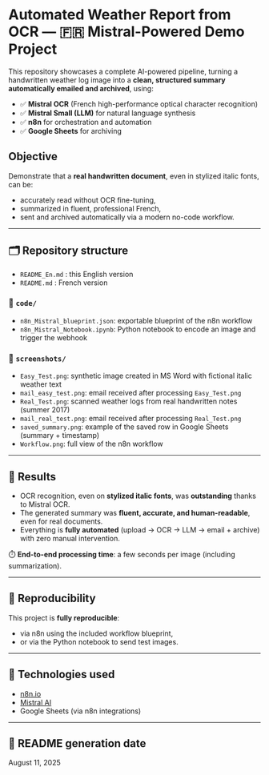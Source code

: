 
# Automated Weather Report from OCR — 🇫🇷 Mistral-Powered Demo Project

This repository showcases a complete AI-powered pipeline, turning a handwritten weather log image into a **clean, structured summary automatically emailed and archived**, using:

- ✅ **Mistral OCR** (French high-performance optical character recognition)
- ✅ **Mistral Small (LLM)** for natural language synthesis
- ✅ **n8n** for orchestration and automation
- ✅ **Google Sheets** for archiving

## Objective

Demonstrate that a **real handwritten document**, even in stylized italic fonts, can be:
- accurately read without OCR fine-tuning,
- summarized in fluent, professional French,
- sent and archived automatically via a modern no-code workflow.

---

## 🗂️ Repository structure

- `README_En.md` : this English version
- `README.md` : French version

### 📁 `code/`
- `n8n_Mistral_blueprint.json`: exportable blueprint of the n8n workflow
- `n8n_Mistral_Notebook.ipynb`: Python notebook to encode an image and trigger the webhook

### 📁 `screenshots/`
- `Easy_Test.png`: synthetic image created in MS Word with fictional italic weather text
- `mail_easy_test.png`: email received after processing `Easy_Test.png`
- `Real_Test.png`: scanned weather logs from real handwritten notes (summer 2017)
- `mail_real_test.png`: email received after processing `Real_Test.png`
- `saved_summary.png`: example of the saved row in Google Sheets (summary + timestamp)
- `Workflow.png`: full view of the n8n workflow

---

## 🚀 Results

- OCR recognition, even on **stylized italic fonts**, was **outstanding** thanks to Mistral OCR.
- The generated summary was **fluent, accurate, and human-readable**, even for real documents.
- Everything is **fully automated** (upload → OCR → LLM → email + archive) with zero manual intervention.

⏱️ **End-to-end processing time**: a few seconds per image (including summarization).

---

## 🔁 Reproducibility

This project is **fully reproducible**:
- via n8n using the included workflow blueprint,
- or via the Python notebook to send test images.

---

## 🙌 Technologies used

- [n8n.io](https://n8n.io)
- [Mistral AI](https://mistral.ai/fr)
- Google Sheets (via n8n integrations)

---

## 📅 README generation date

August 11, 2025
